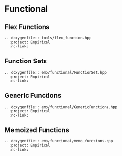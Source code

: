 # Functional

## Flex Functions

```{eval-rst}
.. doxygenfile:: tools/flex_function.hpp
  :project: Empirical
  :no-link:
```

## Function Sets

```{eval-rst}
.. doxygenfile:: emp/functional/FunctionSet.hpp
  :project: Empirical
  :no-link:
```

## Generic Functions

```{eval-rst}
.. doxygenfile:: emp/functional/GenericFunctions.hpp
  :project: Empirical
  :no-link:
```

## Memoized Functions

```{eval-rst}
.. doxygenfile:: emp/functional/memo_functions.hpp
  :project: Empirical
  :no-link:
```

